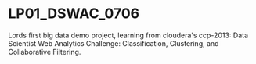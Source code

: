 LP01_DSWAC_0706
===============

Lords first big data demo project, learning from cloudera's ccp-2013: Data Scientist Web Analytics Challenge: Classification, Clustering, and Collaborative Filtering.
